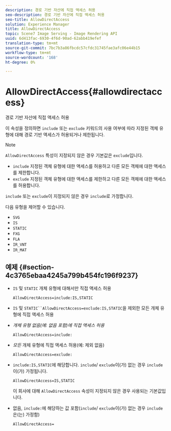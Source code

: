 ```yaml
---
description: 경로 기반 자산에 직접 액세스 허용
seo-description: 경로 기반 자산에 직접 액세스 허용
seo-title: AllowDirectAccess
solution: Experience Manager
title: AllowDirectAccess
topic: Scene7 Image Serving - Image Rendering API
uuid: 6d413fac-6930-4f6d-90ad-62abb419efef
translation-type: tm+mt
source-git-commit: 7bc7b3a86fbcdc57cfdc31745fae3afc06e44b15
workflow-type: tm+mt
source-wordcount: '168'
ht-degree: 0%

---
```



# AllowDirectAccess{#allowdirectaccess}

경로 기반 자산에 직접 액세스 허용

이 속성을 정의하면 `include` 또는 `exclude` 키워드의 사용 여부에 따라 지정된 객체 유형에 대해 경로 기반 액세스가 허용되거나 제한됩니다.

>[!NOTE]
>
>`AllowDirectAccess` 특성이 지정되지 않은 경우 기본값은 `exclude`입니다.

* `include` 지정된 객체 유형에 대한 액세스를 허용하고 다른 모든 객체에 대한 액세스를 제한합니다.
* `exclude` 지정된 객체 유형에 대한 액세스를 제한하고 다른 모든 객체에 대한 액세스를 허용합니다.

`include` 또는 `exclude`이 지정되지 않은 경우 `include`로 가정합니다.

다음 유형을 제어할 수 있습니다.

* `SVG`
* `IS`
* `STATIC`
* `FXG`
* `FLA`
* `IR_VNT`
* `IR_MAT`

## 예제 {#section-4c3765ebaa4245a799b454fc196f9237}

* `IS` 및 `STATIC` 개체 유형에 대해서만 직접 액세스 허용

   `AllowDirectAccess=include:IS,STATIC`

* `IS` 및 `STATIC``AllowDirectAccess=exclude:IS,STATIC`을 제외한 모든 개체 유형에 직접 액세스 허용

* *개체 유형 없음(예: 없음 포함)에 직접 액세스 허용*

   `AllowDirectAccess=include:`

* *모든* 개체 유형에 직접 액세스 허용(예: 제외 없음)

   `AllowDirectAccess=exclude:`

* `include:IS,STATIC`에 해당합니다. `include`/ `exclude`이(가) 없는 경우 `include`이(가) 가정됩니다.

   `AllowDirectAccess=IS,STATIC`

   이 회사에 대해 `AllowDirectAccess` 속성이 지정되지 않은 경우 사용되는 기본값입니다.

* 없음, `include:`에 해당하는 값 포함(`include`/ `exclude`이(가) 없는 경우 `include`은(는) 가정함)

   `AllowDirectAccess=`

